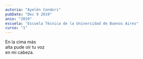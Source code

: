 ```yaml
---
autoria: "Ayelén Condori"
pubDate: "Dec 9 2019"
anio: "2019"
escuela: "Escuela Técnica de la Universidad de Buenos Aires"
curso: "1"
---
```


En la cima más\
alta pude oír tu voz\
en mi cabeza.
